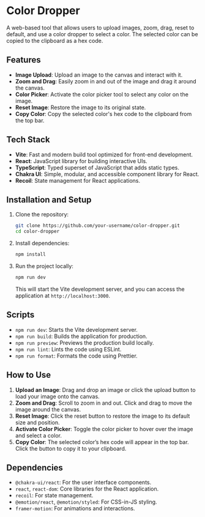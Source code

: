 # Color Dropper

A web-based tool that allows users to upload images, zoom, drag, reset to default, and use a color dropper to select a color. The selected color can be copied to the clipboard as a hex code.

## Features

- **Image Upload**: Upload an image to the canvas and interact with it.
- **Zoom and Drag**: Easily zoom in and out of the image and drag it around the canvas.
- **Color Picker**: Activate the color picker tool to select any color on the image.
- **Reset Image**: Restore the image to its original state.
- **Copy Color**: Copy the selected color's hex code to the clipboard from the top bar.

## Tech Stack

- **Vite**: Fast and modern build tool optimized for front-end development.
- **React**: JavaScript library for building interactive UIs.
- **TypeScript**: Typed superset of JavaScript that adds static types.
- **Chakra UI**: Simple, modular, and accessible component library for React.
- **Recoil**: State management for React applications.

## Installation and Setup

1. Clone the repository:
   ```bash
   git clone https://github.com/your-username/color-dropper.git
   cd color-dropper
   ```

2. Install dependencies:
   ```bash
   npm install
   ```

3. Run the project locally:
   ```bash
   npm run dev
   ```

   This will start the Vite development server, and you can access the application at `http://localhost:3000`.

## Scripts

- `npm run dev`: Starts the Vite development server.
- `npm run build`: Builds the application for production.
- `npm run preview`: Previews the production build locally.
- `npm run lint`: Lints the code using ESLint.
- `npm run format`: Formats the code using Prettier.

## How to Use

1. **Upload an Image**: Drag and drop an image or click the upload button to load your image onto the canvas.
2. **Zoom and Drag**: Scroll to zoom in and out. Click and drag to move the image around the canvas.
3. **Reset Image**: Click the reset button to restore the image to its default size and position.
4. **Activate Color Picker**: Toggle the color picker to hover over the image and select a color.
5. **Copy Color**: The selected color’s hex code will appear in the top bar. Click the button to copy it to your clipboard.

## Dependencies

- `@chakra-ui/react`: For the user interface components.
- `react`, `react-dom`: Core libraries for the React application.
- `recoil`: For state management.
- `@emotion/react`, `@emotion/styled`: For CSS-in-JS styling.
- `framer-motion`: For animations and interactions.

